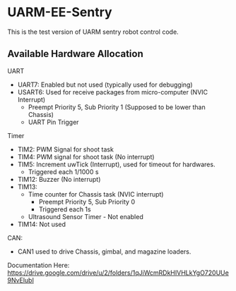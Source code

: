 # UARM-EE-Sentry

This is the test version of UARM sentry robot control code. 

## Available Hardware Allocation

UART

* UART7: Enabled but not used (typically used for debugging)
* USART6: Used for receive packages from micro-computer (NVIC Interrupt)
  * Preempt Priority 5, Sub Priority 1 (Supposed to be lower than Chassis)
  * UART Pin Trigger

Timer

* TIM2: PWM Signal for shoot task
* TIM4: PWM signal for shoot task (No interrupt)
* TIM5: Increment uwTick (Interrupt), used for timeout for hardwares.
  * Triggered each 1/1000 s
* TIM12: Buzzer (No interrupt)
* TIM13: 
  * Time counter for Chassis task (NVIC interrupt)
    * Preempt Priority 5, Sub Priority 0
    * Triggered each 1s
  * Ultrasound Sensor Timer - Not enabled
* TIM14: Not used

CAN:

* CAN1 used to drive Chassis, gimbal, and magazine loaders.

Documentation Here:
https://drive.google.com/drive/u/2/folders/1qJiWcmRDkHIVHLkYgO720UUe9NvElubI
